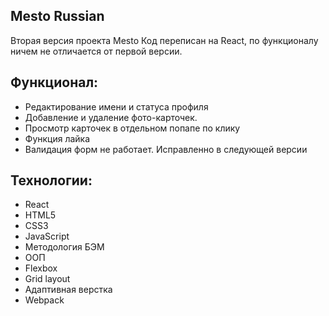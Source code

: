## Mesto Russian  

Вторая версия проекта Mesto
Код переписан на React, по функционалу ничем не отличается от первой версии.

## Функционал: 
* Редактирование имени и статуса профиля 
* Добавление и удаление фото-карточек. 
* Просмотр карточек в отдельном попапе по клику  
* Функция лайка
* Валидация форм не работает. Исправленно в следующей версии

## Технологии:
* React
* HTML5
* CSS3
* JavaScript 
* Методология БЭМ
* ООП
* Flexbox  
* Grid layout  
* Адаптивная верстка
* Webpack


